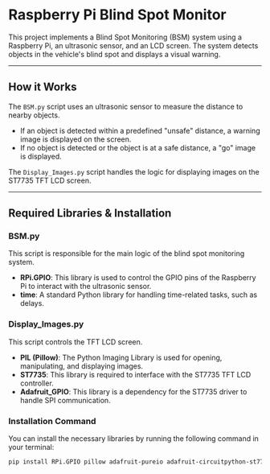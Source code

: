 # Raspberry Pi Blind Spot Monitor

This project implements a Blind Spot Monitoring (BSM) system using a Raspberry Pi, an ultrasonic sensor, and an LCD screen. The system detects objects in the vehicle's blind spot and displays a visual warning.

---

## How it Works

The `BSM.py` script uses an ultrasonic sensor to measure the distance to nearby objects.

* If an object is detected within a predefined "unsafe" distance, a warning image is displayed on the screen.
* If no object is detected or the object is at a safe distance, a "go" image is displayed.

The `Display_Images.py` script handles the logic for displaying images on the ST7735 TFT LCD screen.

---

## Required Libraries & Installation

### BSM.py

This script is responsible for the main logic of the blind spot monitoring system.

* **RPi.GPIO**: This library is used to control the GPIO pins of the Raspberry Pi to interact with the ultrasonic sensor.
* **time**: A standard Python library for handling time-related tasks, such as delays.

### Display_Images.py

This script controls the TFT LCD screen.

* **PIL (Pillow)**: The Python Imaging Library is used for opening, manipulating, and displaying images.
* **ST7735**: This library is required to interface with the ST7735 TFT LCD controller.
* **Adafruit_GPIO**: This library is a dependency for the ST7735 driver to handle SPI communication.

### Installation Command

You can install the necessary libraries by running the following command in your terminal:

```bash
pip install RPi.GPIO pillow adafruit-pureio adafruit-circuitpython-st7735